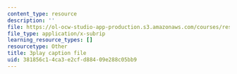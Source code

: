```yaml
---
content_type: resource
description: ''
file: https://ol-ocw-studio-app-production.s3.amazonaws.com/courses/res-ll-005-mathematics-of-big-data-and-machine-learning-january-iap-2020/381856c14ca3e2cfd88409e288c05bb9_2DDjHvH8d2k.srt
file_type: application/x-subrip
learning_resource_types: []
resourcetype: Other
title: 3play caption file
uid: 381856c1-4ca3-e2cf-d884-09e288c05bb9
---
```

